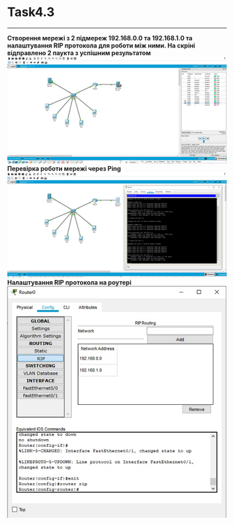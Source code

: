 # Task4.3
***
__Створення мережі з 2 підмереж 192.168.0.0 та 192.168.1.0 та налаштування RIP протокола для роботи між ними. На скріні відправлено 2 паукта з успішним результатом__
![](images/1.jpg)
__Перевірка роботи мережі через Ping__
![](images/2.jpg)
__Налаштування RIP протокола на роутері__
![](images/3.jpg)